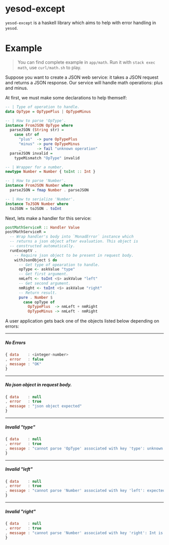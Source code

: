 # yesod-except

`yesod-except` is a haskell library which aims to help with error handling in `yesod`. 

# Example

> You can find complete example in `app/math`. Run it with `stack exec math`, use `curl/math.sh` to play.

Suppose you want to create a JSON web service: it takes a JSON request and returns a JSON response. Our service will handle math operations: plus and minus.

At first, we must make some declarations to help themself:

```haskell
-- | Type of operation to handle.
data OpType = OpTypePlus | OpTypeMinus

-- | How to parse 'OpType'.
instance FromJSON OpType where
  parseJSON (String str) =
    case str of
      "plus"  -> pure OpTypePlus
      "minus" -> pure OpTypeMinus
      _       -> fail "unknown operation"
  parseJSON invalid =
    typeMismatch "OpType" invalid

-- | Wrapper for a number.
newtype Number = Number { toInt :: Int }

-- | How to parse 'Number'.
instance FromJSON Number where
  parseJSON = fmap Number . parseJSON

-- | How to serialize 'Number'.
instance ToJSON Number where
  toJSON = toJSON . toInt
```

Next, lets make a handler for this service:

```haskell
postMathServiceR :: Handler Value
postMathServiceR =
  -- Wrap handler's body into `MonadError` instance which
  -- returns a json object after evaluation. This object is
  -- constructed automatically.
  runExceptV .
    -- Require json object to be present in request body.
    withJsonObject $ do
      -- Get type of opearation to handle.
      opType <- askValue "type"
      -- Get first argument.
      nmLeft <- toInt <$> askValue "left"
      -- Get second argument. 
      nmRight <- toInt <$> askValue "right"
      -- Return result.
      pure . Number $
        case opType of
          OpTypePlus  -> nmLeft + nmRight
          OpTypeMinus -> nmLeft - nmRight
```

A user application gets back one of the objects listed below depending on errors:

---
##### No Errors
```javascript
{ data    : <integer-number>
, error   : false
, message : "OK"
}
```
---
##### No json object in request body.

```javascript
{ data    : null
, error   : true
, message : "json object expected"
}
```
---
##### Invalid "type"

```javascript
{ data    : null
, error   : true
, message : "cannot parse 'OpType' associated with key 'type': unknown operation"
}
```
---
##### Invalid "left"

```javascript
{ data    : null
, error   : true
, message : "cannot parse 'Number' associated with key 'left': expected Int, encountered String"
}
```
---
##### Invalid "right"

```javascript
{ data    : null
, error   : true
, message : "cannot parse 'Number' associated with key 'right': Int is either floating or will cause over or underflow: 201.9"
}
```

